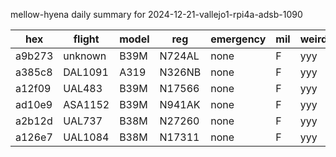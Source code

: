 mellow-hyena daily summary for 2024-12-21-vallejo1-rpi4a-adsb-1090

|hex|flight|model|reg|emergency|mil|weirdo|
|--|--|--|--|--|--|--|
|a9b273|unknown|B39M|N724AL|none|F|yyy|
|a385c8|DAL1091|A319|N326NB|none|F|yyy|
|a12f09|UAL483|B39M|N17566|none|F|yyy|
|ad10e9|ASA1152|B39M|N941AK|none|F|yyy|
|a2b12d|UAL737|B38M|N27260|none|F|yyy|
|a126e7|UAL1084|B38M|N17311|none|F|yyy|
